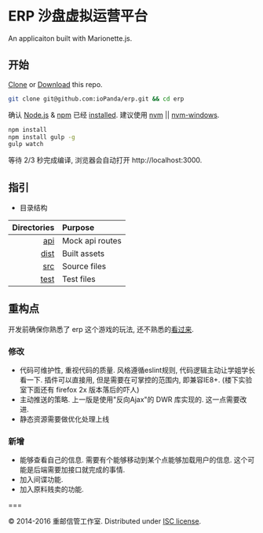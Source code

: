 ERP 沙盘虚拟运营平台
====================

An applicaiton built with Marionette.js.

## 开始
[Clone](https://github.com/ioPanda/erp.git) or [Download](https://github.com/ioPanda/erp/archive/master.zip) this repo.

```sh
git clone git@github.com:ioPanda/erp.git && cd erp
```

确认 [Node.js](http://nodejs.org/) & [npm](https://www.npmjs.org/) 已经
[installed](http://nodejs.org/download/).
建议使用 [nvm](https://github.com/creationix/nvm) || [nvm-windows](https://github.com/coreybutler/nvm-windows).

```sh
npm install 
npm install gulp -g
gulp watch
```

等待 2/3 秒完成编译, 浏览器会自动打开 http://localhost:3000.

## 指引

- 目录结构

| Directories | Purpose |
| ---:|:--- |
| [api](./api) | Mock api routes |
| [dist](./dist) | Built assets |
| [src](./src) | Source files |
| [test](./test) | Test files |

## 重构点

开发前确保你熟悉了 erp 这个游戏的玩法, 还不熟悉的[看过来](http://172.22.1.124:8080/erpx).

### 修改
- 代码可维护性, 重视代码的质量.
  风格遵循eslint规则, 代码逻辑主动让学姐学长看一下.
  插件可以直接用, 但是需要在可掌控的范围内, 即兼容IE8+.
  (楼下实验室下面还有 firefox 2x 版本落后的吓人)
- 主动推送的策略.
  上一版是使用"反向Ajax"的 DWR 库实现的. 这一点需要改进.
- 静态资源需要做优化处理上线

### 新增
- 能够查看自己的信息. 需要有个能够移动到某个点能够加载用户的信息. 这个可能是后端需要加接口就完成的事情. 
- 加入间谍功能.
- 加入原料贱卖的功能.

===

&copy; 2014-2016 重邮信管工作室. 
Distributed under [ISC license](LICENSE.md).
